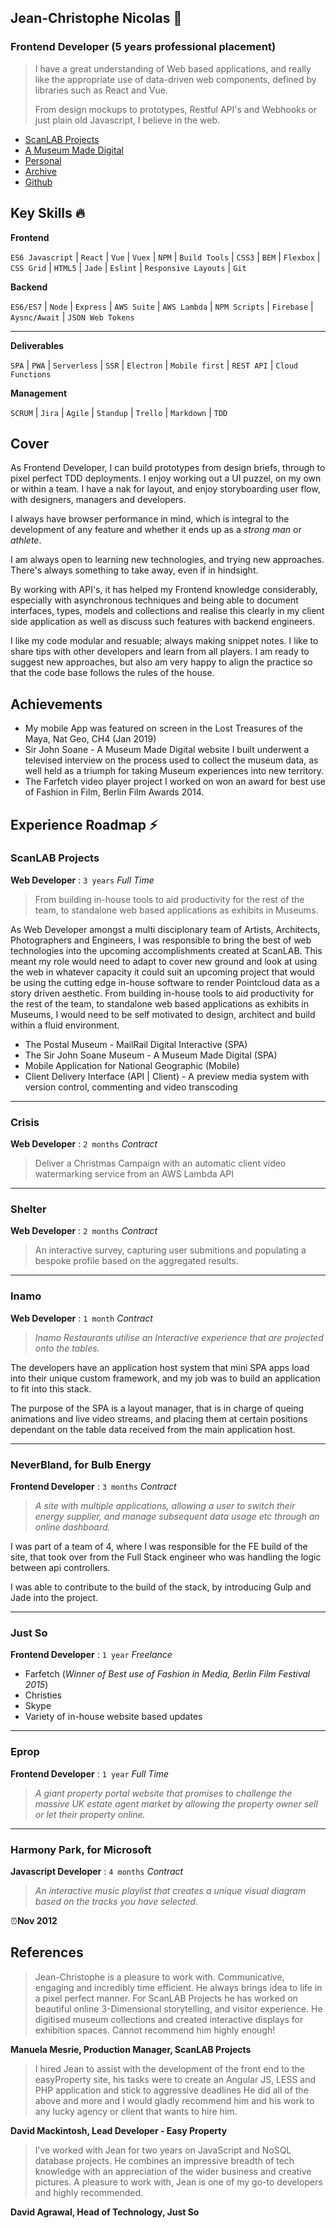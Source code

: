 ## Jean-Christophe Nicolas 👋

### Frontend Developer (5 years professional placement)



> I have a great understanding of Web based applications, and really like the appropriate use of data-driven web components, defined by libraries such as React and Vue.
>
> From design mockups to prototypes, Restful API's and Webhooks or just plain old Javascript, I believe in the web. 



* [ScanLAB Projects](https://scanlabprojects.co.uk)
* [A Museum Made Digital](http://explore.soane.org)
* [Personal](http://jcnicolas.me)
* [Archive](http://bite-software.co.uk)
* [Github](https://github.com/vonKristoff)



## Key Skills 🔥

**Frontend**

`ES6 Javascript` | `React` |  `Vue`  | `Vuex` | `NPM` | `Build Tools` | `CSS3` | `BEM` | `Flexbox` | `CSS Grid` | `HTML5` | `Jade` | `Eslint` | `Responsive Layouts` | `Git`

**Backend**

`ES6/ES7` | `Node` | `Express` | `AWS Suite` | `AWS Lambda` | `NPM Scripts` | `Firebase` | `Aysnc/Await` | `JSON Web Tokens`

---

**Deliverables**

`SPA` | `PWA` | `Serverless` | `SSR` | `Electron` | `Mobile first` | `REST API` | `Cloud Functions` 

**Management**

`SCRUM` | `Jira` | `Agile` | `Standup` | `Trello` | `Markdown` | `TDD`



## Cover

As Frontend Developer, I can build prototypes from design briefs, through to pixel perfect TDD deployments. I enjoy working out a UI puzzel, on my own or within a team. I have a nak for layout, and enjoy storyboarding user flow, with designers, managers and developers.

I always have browser performance in mind, which is integral to the development of any feature and whether it ends up as a _strong man_ or _athlete_.

I am always open to learning new technologies, and trying new approaches. There's always something to take away, even if in hindsight.

By working with API's, it has helped my Frontend knowledge considerably, especially with asynchronous techniques and being able to document interfaces, types, models and collections and realise this clearly in my client side application as well as discuss such features with backend engineers. 

I like my code modular and resuable; always making snippet notes. I like to share tips with other developers and learn from all players. I am ready to suggest new approaches, but also am very happy to align the practice so that the code base follows the rules of the house.



## Achievements

* My mobile App was featured on screen in the Lost Treasures of the Maya, Nat Geo, CH4 (Jan 2019)
* Sir John Soane - A Museum Made Digital website I built underwent a televised interview on the process used to collect the museum data, as well held as a triumph for taking Museum experiences into new territory.
* The Farfetch video player project I worked on won an award for best use of Fashion in Film, Berlin Film Awards 2014.



## Experience Roadmap ⚡

### ScanLAB Projects

**Web Developer** : `3 years` _Full Time_

> From building in-house tools to aid productivity for the rest of the team, to standalone web based applications as exhibits in Museums.

As Web Developer amongst a multi disciplonary team of Artists, Architects, Photographers and Engineers, I was responsible to bring the best of web technologies into the upcoming accomplishments created at ScanLAB. This meant my role would need to adapt to cover new ground and look at using the web in whatever capacity it could suit an upcoming project that would be using the cutting edge in-house software to render Pointcloud data as a story driven aesthetic. From building in-house tools to aid productivity for the rest of the team, to standalone web based applications as exhibits in Museums, I would need to be self motivated to design, architect and build within a fluid environment.

* The Postal Museum - MailRail Digital Interactive (SPA)
* The Sir John Soane Museum - A Museum Made Digital (SPA)
* Mobile Application for National Geographic (Mobile)
* Client Delivery Interface (API | Client) - A preview media system with version control, commenting and video transcoding

---

### Crisis

**Web Developer** : `2 months` _Contract_

> Deliver a Christmas Campaign with an automatic client video watermarking service from an AWS Lambda API

---

### Shelter

**Web Developer** : `2 months` _Contract_

> An interactive survey, capturing user submitions and populating a bespoke profile based on the aggregated results.

---

### Inamo

**Web Developer** : `1 month` _Contract_

> *Inamo Restaurants utilise an Interactive experience that are projected onto the tables.*

The developers have an application host system that mini SPA apps load into their unique custom framework, and my job was to build an application to fit into this stack.

The purpose of the SPA is a layout manager, that is in charge of queing animations and live video streams, and placing them at certain positions dependant on the table data received from the main application host.

---

### NeverBland, for Bulb Energy

**Frontend Developer** : `3 months` _Contract_

> *A site with multiple applications, allowing a user to switch their energy supplier, and manage subsequent data usage etc through an online dashboard.*

I was part of a team of 4, where I was responsible for the FE build of the site, that took over from the Full Stack engineer who was handling the logic between api controllers.

I was able to contribute to the build of the stack, by introducing Gulp and Jade into the project.

---

### Just So

**Frontend Developer** : `1 year` _Freelance_

* Farfetch (*Winner of Best use of Fashion in Media, Berlin Film Festival 2015*)
* Christies
* Skype
* Variety of in-house website based updates

---

### Eprop

**Frontend Developer** : `1 year` _Full Time_

> *A giant property portal website that promises to challenge the massive UK estate agent market by allowing the property owner sell or let their property online.*

---

### Harmony Park, for Microsoft

**Javascript Developer** : `4 months` _Contract_

> *An interactive music playlist that creates a unique visual diagram based on the tracks you have selected.*

⏰**Nov 2012**





## References

> Jean-Christophe is a pleasure to work with. Communicative, engaging and incredibly time efficient. He always brings idea to life in a pixel perfect manner. For ScanLAB Projects he has worked on beautiful online 3-Dimensional storytelling, and visitor experience. He digitised museum collections and created interactive displays for exhibition spaces. Cannot recommend him highly enough!

**Manuela Mesrie, Production Manager, ScanLAB Projects**

> I hired Jean to assist with the development of the front end to the easyProperty site, his tasks were to create an Angular JS, LESS and PHP application and stick to aggressive deadlines He did all of the above and more and I would gladly recommend him and his work to any lucky agency or client that wants to hire him.

**David Mackintosh, Lead Developer - Easy Property**

> I’ve worked with Jean for two years on JavaScript and NoSQL database projects. He combines an impressive breadth of tech knowledge with an appreciation of the wider business and creative pictures. A pleasure to work with, Jean is one of my go-to developers and highly recommended.

**David Agrawal, Head of Technology, Just So**

